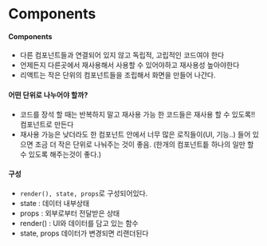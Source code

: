 # Components



#### &#x20;Components

* 다른 컴포넌트들과 연결되어 있지 않고 독립적, 고립적인 코드여야 한다
* 언제든지 다른곳에서 재사용해서 사용할 수 있어야하고 재사용성 높아야한다
* 리액트는 작은 단위의 컴포넌트들을 조립해서 화면을 만들어 나간다.

&#x20;

#### 어떤 단위로 나누어야 할까?

* 코드를 장석 할 때는 반복하지 말고 재사용 가능 한 코드들은 재사용 할 수 있도록!! 컴포넌트로 만든다
* 재사용 가능은 낮더라도 한 컴포넌트 안에서 너무 많은 로직들이(UI, 기능..) 들어 있으면 조금 더 작은 단위로 나눠주는 것이 좋음. (한개의 컴포넌트틑 하나의 일만 할수 있도록 해주는것이 좋다.)



#### 구성

* `render(), state, props`로 구성되어있다.
* state : 데이터 내부상태
* props : 외부로부터 전달받은 상태
* render() : UI와 데이터를 담고 있는 함수
* state, props 데이터가 변경되면 리랜더된다
